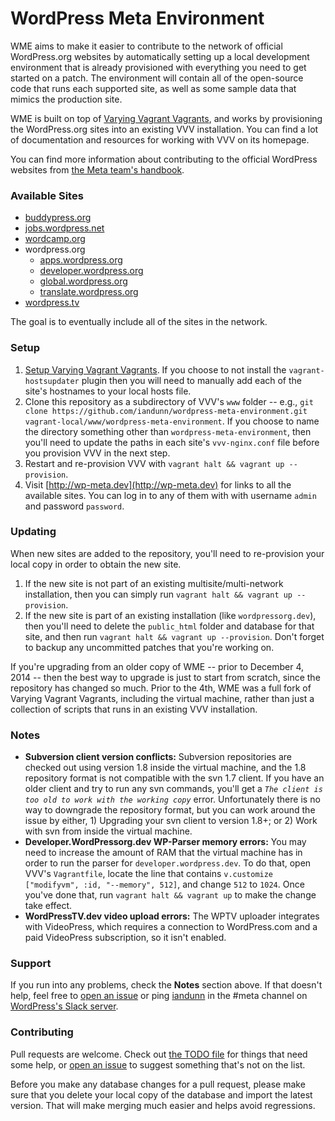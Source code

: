 # WordPress Meta Environment

WME aims to make it easier to contribute to the network of official WordPress.org websites by automatically setting
up a local development environment that is already provisioned with everything you need to get started on a patch.
The environment will contain all of the open-source code that runs each supported site, as well as some sample data
that mimics the production site.
 
WME is built on top of [Varying Vagrant Vagrants](https://github.com/Varying-Vagrant-Vagrants/VVV), and works by
provisioning the WordPress.org sites into an existing VVV installation. You can find a lot of documentation and
resources for working with VVV on its homepage.
 
You can find more information about contributing to the official WordPress websites from [the Meta team's
handbook](http://make.wordpress.org/meta/handbook/).


### Available Sites

* [buddypress.org](https://buddypress.org)
* [jobs.wordpress.net](http://jobs.wordpress.net)
* [wordcamp.org](http://wordcamp.org)
* wordpress.org
	* [apps.wordpress.org](http://apps.wordpress.org)
	* [developer.wordpress.org](http://developer.wordpress.org)
	* [global.wordpress.org](http://global.wordpress.org)
	* [translate.wordpress.org](http://translate.wordpress.org)
* [wordpress.tv](http://wordpress.tv)

The goal is to eventually include all of the sites in the network.


### Setup

1. [Setup Varying Vagrant Vagrants](https://github.com/Varying-Vagrant-Vagrants/VVV). If you choose to not install
   the `vagrant-hostsupdater` plugin then you will need to manually add each of the site's hostnames to your local
   hosts file.
1. Clone this repository as a subdirectory of VVV's `www` folder -- e.g.,
   `git clone https://github.com/iandunn/wordpress-meta-environment.git vagrant-local/www/wordpress-meta-environment`.
   If you choose to name the directory something other than `wordpress-meta-environment`, then you'll need to update
   the paths in each site's `vvv-nginx.conf` file before you provision VVV in the next step.
1. Restart and re-provision VVV with `vagrant halt && vagrant up --provision`.
1. Visit [http://wp-meta.dev](http://wp-meta.dev) for links to all the available sites. You can log in to any of them
   with with username `admin` and password `password`.


### Updating

When new sites are added to the repository, you'll need to re-provision your local copy in order to obtain the new
site.

1. If the new site is not part of an existing multisite/multi-network installation, then you can simply run
`vagrant halt && vagrant up --provision`.
1. If the new site is part of an existing installation (like `wordpressorg.dev`),
then you'll need to delete the `public_html` folder and database for that site, and then run
`vagrant halt && vagrant up --provision`. Don't forget to backup any uncommitted patches that you're working on.

If you're upgrading from an older copy of WME -- prior to December 4, 2014 -- then the best way to upgrade is just
to start from scratch, since the repository has changed so much. Prior to the 4th, WME was a full fork of Varying
Vagrant Vagrants, including the virtual machine, rather than just a collection of scripts that runs in an existing
VVV installation.


### Notes

* **Subversion client version conflicts:** Subversion repositories are checked out using version 1.8 inside the 
  virtual machine, and the 1.8 repository format is not compatible with the svn 1.7 client. If you have an older
  client and try to run any svn commands, you'll get a *`The client is too old to work with the working copy`*
  error. Unfortunately there is no way to downgrade the repository format, but you can work around the issue by
  either, 1) Upgrading your svn client to version 1.8+; or 2) Work with svn from inside the virtual machine.
* **Developer.WordPressorg.dev WP-Parser memory errors:** You may need to increase the amount of RAM that the virtual
  machine has in order to run the parser for `developer.wordpress.dev`. To do that, open VVV's `Vagrantfile`,
  locate the line that contains `v.customize ["modifyvm", :id, "--memory", 512]`, and change `512` to `1024`. Once
  you've done that, run `vagrant halt && vagrant up` to make the change take effect.
* **WordPressTV.dev video upload errors:** The WPTV uploader integrates with VideoPress, which requires a connection
  to WordPress.com and a paid VideoPress subscription, so it isn't enabled.


### Support

If you run into any problems, check the **Notes** section above. If that doesn't help, feel free to
[open an issue](https://github.com/iandunn/wordpress-meta-environment/issues) or ping
[iandunn](https://wordpress.slack.com/team/iandunn) in the #meta channel on
[WordPress's Slack server](https://make.wordpress.org/chat/).


### Contributing

Pull requests are welcome. Check out [the TODO file](https://github.com/iandunn/wordpress-meta-environment/blob/master/TODO.md)
for things that need some help, or [open an issue](https://github.com/iandunn/wordpress-meta-environment/issues)
to suggest something that's not on the list.

Before you make any database changes for a pull request, please make sure that you delete your local copy of the
database and import the latest version. That will make merging much easier and helps avoid regressions.

